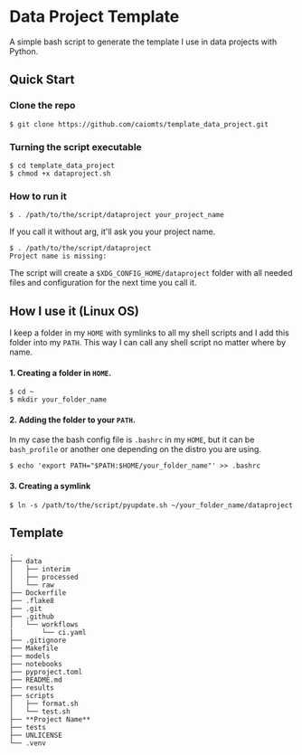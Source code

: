 # Data Project Template

A simple bash script to generate the template
I use in data projects with Python.

## Quick Start

### Clone the repo

```
$ git clone https://github.com/caiomts/template_data_project.git
```

### Turning the script executable

```
$ cd template_data_project
$ chmod +x dataproject.sh
```

### How to run it

```
$ . /path/to/the/script/dataproject your_project_name
```
If you call it without arg, it'll ask you your project name.

```
$ . /path/to/the/script/dataproject
Project name is missing: 
```

The script will create a `$XDG_CONFIG_HOME/dataproject` folder with all needed 
files and configuration for the next time you call it.


## How I use it (Linux OS)

I keep a folder in my `HOME` with symlinks to all my shell scripts and I add this folder into my `PATH`.
This way I can call any shell script no matter where by name.

#### 1. Creating a folder in `HOME`.

```
$ cd ~
$ mkdir your_folder_name
```

#### 2. Adding the folder to your `PATH`.

In my case the bash config file is `.bashrc` in my `HOME`, but it can be `bash_profile` or another one depending
on the distro you are using.

```
$ echo 'export PATH="$PATH:$HOME/your_folder_name"' >> .bashrc
```

#### 3. Creating a symlink

```
$ ln -s /path/to/the/script/pyupdate.sh ~/your_folder_name/dataproject
```


## Template

```commandline
.
├── data
│   ├── interim
│   ├── processed
│   └── raw
├── Dockerfile
├── .flake8
├── .git
├── .github
│   └── workflows
|		└── ci.yaml	
├── .gitignore
├── Makefile
├── models
├── notebooks
├── pyproject.toml
├── README.md
├── results
├── scripts
│   ├── format.sh
│   └── test.sh
├── **Project Name**
├── tests
├── UNLICENSE
└── .venv

```

